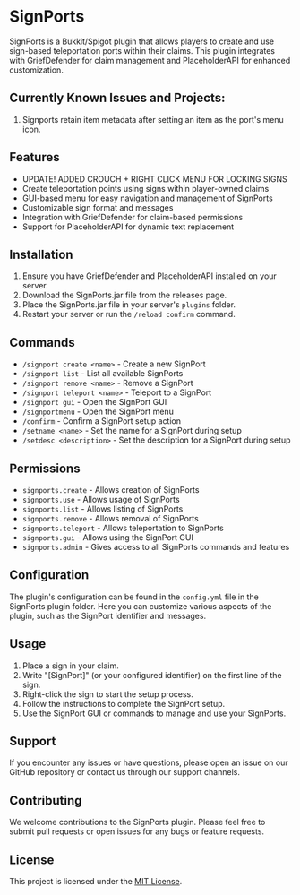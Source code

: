 # SignPorts

SignPorts is a Bukkit/Spigot plugin that allows players to create and use sign-based teleportation ports within their claims. This plugin integrates with GriefDefender for claim management and PlaceholderAPI for enhanced customization.

## Currently Known Issues and Projects:

1. Signports retain item metadata after setting an item as the port's menu icon.

## Features

- UPDATE! ADDED CROUCH + RIGHT CLICK MENU FOR LOCKING SIGNS
- Create teleportation points using signs within player-owned claims
- GUI-based menu for easy navigation and management of SignPorts
- Customizable sign format and messages
- Integration with GriefDefender for claim-based permissions
- Support for PlaceholderAPI for dynamic text replacement

## Installation

1. Ensure you have GriefDefender and PlaceholderAPI installed on your server.
2. Download the SignPorts.jar file from the releases page.
3. Place the SignPorts.jar file in your server's `plugins` folder.
4. Restart your server or run the `/reload confirm` command.

## Commands

- `/signport create <name>` - Create a new SignPort
- `/signport list` - List all available SignPorts
- `/signport remove <name>` - Remove a SignPort
- `/signport teleport <name>` - Teleport to a SignPort
- `/signport gui` - Open the SignPort GUI
- `/signportmenu` - Open the SignPort menu
- `/confirm` - Confirm a SignPort setup action
- `/setname <name>` - Set the name for a SignPort during setup
- `/setdesc <description>` - Set the description for a SignPort during setup

## Permissions

- `signports.create` - Allows creation of SignPorts
- `signports.use` - Allows usage of SignPorts
- `signports.list` - Allows listing of SignPorts
- `signports.remove` - Allows removal of SignPorts
- `signports.teleport` - Allows teleportation to SignPorts
- `signports.gui` - Allows using the SignPort GUI
- `signports.admin` - Gives access to all SignPorts commands and features

## Configuration

The plugin's configuration can be found in the `config.yml` file in the SignPorts plugin folder. Here you can customize various aspects of the plugin, such as the SignPort identifier and messages.

## Usage

1. Place a sign in your claim.
2. Write "[SignPort]" (or your configured identifier) on the first line of the sign.
3. Right-click the sign to start the setup process.
4. Follow the instructions to complete the SignPort setup.
5. Use the SignPort GUI or commands to manage and use your SignPorts.

## Support

If you encounter any issues or have questions, please open an issue on our GitHub repository or contact us through our support channels.

## Contributing

We welcome contributions to the SignPorts plugin. Please feel free to submit pull requests or open issues for any bugs or feature requests.

## License

This project is licensed under the [MIT License](LICENSE).
